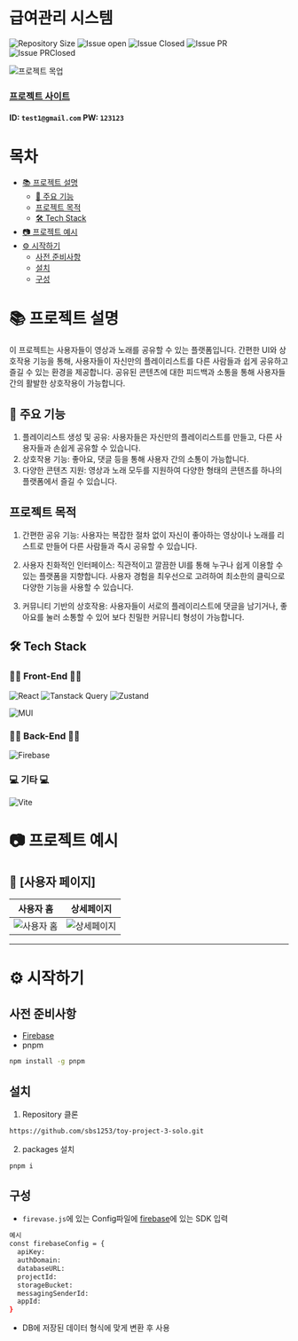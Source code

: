 # 급여관리 시스템

<!--배지-->
![Repository Size][repository-size-shield] ![Issue open][issue-open-shield] ![Issue Closed][issue-closed-shield] ![Issue PR][issue-PR-shield] ![Issue PRClosed][issue-PRclosed-shield]

<!--프로젝트 대문 이미지-->
![프로젝트 목업](https://github.com/user-attachments/assets/24ec2279-366e-42b7-a2d7-4ba5b14dbc9d)

### [프로젝트 사이트](https://toy-project-3.web.app/)
#### ID: `test1@gmail.com` PW: `123123`
<!--목차-->
# 목차
- [📚 프로젝트 설명](#-프로젝트-설명)
  - [📌 주요 기능](#-주요-기능)
  - [프로젝트 목적](#프로젝트-목적)
  - [🛠️ Tech Stack](#️-tech-stack)
- [📷 프로젝트 예시](#-프로젝트-예시)
- [⚙️ 시작하기](#️-시작하기)
  - [사전 준비사항](#사전-준비사항)
  - [설치](#설치)
  - [구성](#구성)

# 📚 프로젝트 설명

이 프로젝트는 사용자들이 영상과 노래를 공유할 수 있는 플랫폼입니다. 간편한 UI와 상호작용 기능을 통해, 사용자들이 자신만의 플레이리스트를 다른 사람들과 쉽게 공유하고 즐길 수 있는 환경을 제공합니다. 공유된 콘텐츠에 대한 피드백과 소통을 통해 사용자들 간의 활발한 상호작용이 가능합니다.

## 📌 주요 기능
1. 플레이리스트 생성 및 공유: 사용자들은 자신만의 플레이리스트를 만들고, 다른 사용자들과 손쉽게 공유할 수 있습니다.
2. 상호작용 기능: 좋아요, 댓글 등을 통해 사용자 간의 소통이 가능합니다.
3. 다양한 콘텐츠 지원: 영상과 노래 모두를 지원하여 다양한 형태의 콘텐츠를 하나의 플랫폼에서 즐길 수 있습니다.

## 프로젝트 목적

1. 간편한 공유 기능: 사용자는 복잡한 절차 없이 자신이 좋아하는 영상이나 노래를 리스트로 만들어 다른 사람들과 즉시 공유할 수 있습니다.

2. 사용자 친화적인 인터페이스: 직관적이고 깔끔한 UI를 통해 누구나 쉽게 이용할 수 있는 플랫폼을 지향합니다. 사용자 경험을 최우선으로 고려하여 최소한의 클릭으로 다양한 기능을 사용할 수 있습니다.

3. 커뮤니티 기반의 상호작용: 사용자들이 서로의 플레이리스트에 댓글을 남기거나, 좋아요를 눌러 소통할 수 있어 보다 친밀한 커뮤니티 형성이 가능합니다.

## 🛠️ Tech Stack

### 🧑‍💻 Front-End 🧑‍💻

![React](https://img.shields.io/badge/react-%2320232a.svg?style=for-the-badge&logo=react&logoColor=%2361DAFB)
![Tanstack Query](https://img.shields.io/badge/Tanstack%20Query-FF4154?style=for-the-badge&logo=TanstackQuery&logoColor=white)
![Zustand](https://img.shields.io/badge/zustand-orange?style=for-the-badge&logo=zustand&logoColor=white)

![MUI](https://img.shields.io/badge/MUI-%230081CB.svg?style=for-the-badge&logo=mui&logoColor=white)

### 🧑‍💻 Back-End 🧑‍💻

![Firebase](https://img.shields.io/badge/firebase-%23039BE5.svg?style=for-the-badge&logo=firebase)

### 💻 기타 💻

![Vite](https://img.shields.io/badge/vite-%23646CFF.svg?style=for-the-badge&logo=vite&logoColor=white)

# 📷 프로젝트 예시

## 🔎 [사용자 페이지]

| 사용자 홈 | 상세페이지 |
|:-:|:-:|
|![사용자 홈](https://github.com/user-attachments/assets/1ea9ba2c-2494-499a-8ac0-848c447bfbe1)|![상세페이지](https://github.com/user-attachments/assets/1c29f02e-a0f7-45e8-8a57-2bb3c8abed8a)

---

# ⚙️ 시작하기

## 사전 준비사항

- [Firebase](https://firebase.google.com/?hl=ko)
- pnpm

```bash
npm install -g pnpm
```

## 설치

1. Repository 클론

```bash
https://github.com/sbs1253/toy-project-3-solo.git
```

2. packages 설치

```bash
pnpm i
```

## 구성

- `firevase.js`에 있는 Config파일에 [firebase](https://firebase.google.com/?hl=ko)에 있는 SDK 입력

```bash
예시
const firebaseConfig = {
  apiKey: 
  authDomain:
  databaseURL: 
  projectId: 
  storageBucket: 
  messagingSenderId: 
  appId: 
}
```

- DB에 저장된 데이터 형식에 맞게 변환 후 사용

<!--Url for Badges-->
[repository-size-shield]: https://img.shields.io/github/repo-size/sbs1253/toy-project-3-solo
[issue-open-shield]: https://img.shields.io/github/issues/sbs1253/toy-project-3-solo?color=abcdef
[issue-closed-shield]: https://img.shields.io/github/issues-closed/sbs1253/toy-project-3-solo?color=4ec920
[issue-PR-shield]: https://img.shields.io/github/issues-pr/sbs1253/toy-project-3-solo?color=abcdef
[issue-PRclosed-shield]: https://img.shields.io/github/issues-pr-closed/sbs1253/toy-project-3-solo?color=4ec920

<!--Url for Buttons
[readme-eng-shield]: 
[view-demo-shield]:
[view-demo-url]: 
[report-bug-shield]:
[report-bug-url]:
[request-feature-shield]:
[request-feature-url]:
-->

<!--URLS-->
